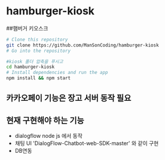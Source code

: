 # hamburger-kiosk

##햄버거 키오스크

```bash
# Clone this repository
git clone https://github.com/ManSonCoding/hamburger-kiosk
# Go into the repository

#kiosk 폴더 압축을 푸시고
cd hamburger-kiosk
# Install dependencies and run the app
npm install && npm start
```

## 카카오페이 기능은 장고 서버 동작 필요


## 현재 구현해야 하는 기능
- dialogflow node js 에서 동작
- 채팅 UI 'DialogFlow-Chatbot-web-SDK-master' 와 같이 구현
- DB연동
